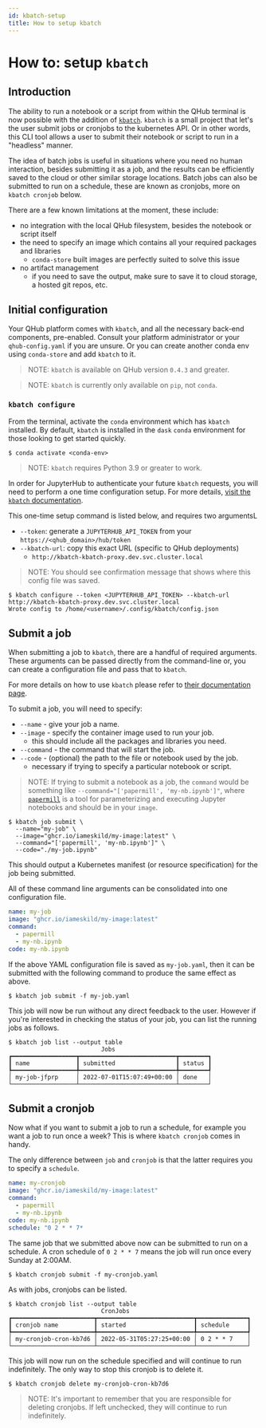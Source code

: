 ```yaml
---
id: kbatch-setup
title: How to setup kbatch
---
```


# How to: setup `kbatch`

## Introduction

The ability to run a notebook or a script from within the QHub terminal is now possible with the addition of [`kbatch`](https://github.com/kbatch-dev/kbatch). `kbatch` is a small project that let's the user submit jobs or cronjobs to the kubernetes API. Or in other words, this CLI tool allows a user to submit their notebook or script to run in a "headless" manner. 

The idea of batch jobs is useful in situations where you need no human interaction, besides submitting it as a job, and the results can be efficiently saved to the cloud or other similar storage locations. Batch jobs can also be submitted to run on a schedule, these are known as cronjobs, more on `kbatch cronjob` below.

There are a few known limitations at the moment, these include:
- no integration with the local QHub filesystem, besides the notebook or script itself
- the need to specify an image which contains all your required packages and libraries
    - `conda-store` built images are perfectly suited to solve this issue
- no artifact management
    - if you need to save the output, make sure to save it to cloud storage, a hosted git repos, etc.


## Initial configuration

Your QHub platform comes with `kbatch`, and all the necessary back-end components, pre-enabled. Consult your platform administrator or your `qhub-config.yaml` if you are unsure. Or you can create another conda env using `conda-store` and add `kbatch` to it.

> NOTE: `kbatch` is available on QHub version `0.4.3` and greater. 

> NOTE: `kbatch` is currently only available on `pip`, not `conda`.


### `kbatch configure`

From the terminal, activate the `conda` environment which has `kbatch` installed. By default, `kbatch` is installed in the `dask` `conda` environment for those looking to get started quickly.

```shell
$ conda activate <conda-env>
```

> NOTE: `kbatch` requires Python 3.9 or greater to work. 

In order for JupyterHub to authenticate your future `kbatch` requests, you will need to perform a one time configuration setup. For more details, [visit the `kbatch` documentation](https://kbatch.readthedocs.io/en/latest/#configure-with-jupyterhub-deployment).

This one-time setup command is listed below, and requires two argumentsL
- `--token`: generate a `JUPYTERHUB_API_TOKEN` from your `https://<qhub_domain>/hub/token`
- `--kbatch-url`: copy this exact URL (specific to QHub deployments)
    - `http://kbatch-kbatch-proxy.dev.svc.cluster.local`

> NOTE: You should see confirmation message that shows where this config file was saved.

```shell
$ kbatch configure --token <JUPYTERHUB_API_TOKEN> --kbatch-url http://kbatch-kbatch-proxy.dev.svc.cluster.local
Wrote config to /home/<username>/.config/kbatch/config.json
```

## Submit a job

When submitting a job to `kbatch`, there are a handful of required arguments. These arguments can be passed directly from the command-line or, you can create a configuration file and pass that to `kbatch`. 

For more details on how to use `kbatch` please refer to [their documentation page](https://kbatch.readthedocs.io/en/latest/user-guide.html).

To submit a job, you will need to specify:
- `--name` - give your job a name.
- `--image` - specify the container image used to run your job.
  - this should include all the packages and libraries you need.
- `--command` - the command that will start the job.
- `--code` - (optional) the path to the file or notebook used by the job.
  - necessary if trying to specify a particular notebook or script.

> NOTE: If trying to submit a notebook as a job, the `command` would be something like `--command="['papermill', 'my-nb.ipynb']"`, where [`papermill`](https://papermill.readthedocs.io/en/latest/) is a tool for parameterizing and executing Jupyter notebooks and should be in your `image`. 

```shell
$ kbatch job submit \
  --name="my-job" \
  --image="ghcr.io/iameskild/my-image:latest" \
  --command="['papermill', 'my-nb.ipynb']" \
  --code="./my-job.ipynb"
```

This should output a Kubernetes manifest (or resource specification) for the job being submitted.

All of these command line arguments can be consolidated into one configuration file.

```yml
name: my-job
image: "ghcr.io/iameskild/my-image:latest"
command:
  - papermill
  - my-nb.ipynb
code: my-nb.ipynb
```

If the above YAML configuration file is saved as `my-job.yaml`, then it can be submitted with the following command to produce the same effect as above.

```shell
$ kbatch job submit -f my-job.yaml
```

This job will now be run without any direct feedback to the user. However if you're interested in checking the status of your job, you can list the running jobs as follows.

```shell
$ kbatch job list --output table
                          Jobs
┏━━━━━━━━━━━━━━━━━━┳━━━━━━━━━━━━━━━━━━━━━━━━━━━┳━━━━━━━━┓
┃ name             ┃ submitted                 ┃ status ┃
┡━━━━━━━━━━━━━━━━━━╇━━━━━━━━━━━━━━━━━━━━━━━━━━━╇━━━━━━━━┩
│ my-job-jfprp     │ 2022-07-01T15:07:49+00:00 │ done   │
└──────────────────┴───────────────────────────┴────────┘
```


## Submit a cronjob

Now what if you want to submit a job to run a schedule, for example you want a job to run once a week? This is where `kbatch cronjob` comes in handy. 

The only difference between `job` and `cronjob` is that the latter requires you to specify a `schedule`. 

```yml
name: my-cronjob
image: "ghcr.io/iameskild/my-image:latest"
command:
  - papermill
  - my-nb.ipynb
code: my-nb.ipynb
schedule: "0 2 * * 7*
```

The same job that we submitted above now can be submitted to run on a schedule. A cron schedule of `0 2 * * 7` means the job will run once every Sunday at 2:00AM. 

```shell
$ kbatch cronjob submit -f my-cronjob.yaml
```

As with jobs, cronjobs can be listed.

```shell
$ kbatch cronjob list --output table
                          CronJobs
┏━━━━━━━━━━━━━━━━━━━━━━━┳━━━━━━━━━━━━━━━━━━━━━━━━━━━┳━━━━━━━━━━━━━━┓
┃ cronjob name          ┃ started                   ┃ schedule     ┃
┡━━━━━━━━━━━━━━━━━━━━━━━╇━━━━━━━━━━━━━━━━━━━━━━━━━━━╇━━━━━━━━━━━━━━┩
│ my-cronjob-cron-kb7d6 │ 2022-05-31T05:27:25+00:00 │ 0 2 * * 7    │
└───────────────────────┴───────────────────────────┴──────────────┘
```

This job will now run on the schedule specified and will continue to run indefinitely. The only way to stop this cronjob is to delete it.

```shell
$ kbatch cronjob delete my-cronjob-cron-kb7d6
```

> NOTE: It's important to remember that you are responsible for deleting cronjobs. If left unchecked, they will continue to run indefinitely.